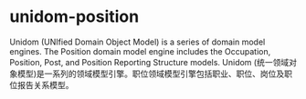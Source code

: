 # unidom-position
Unidom (UNIfied Domain Object Model) is a series of domain model engines. The Position domain model engine includes the Occupation, Position, Post, and Position Reporting Structure models. Unidom (统一领域对象模型)是一系列的领域模型引擎。职位领域模型引擎包括职业、职位、岗位及职位报告关系模型。
